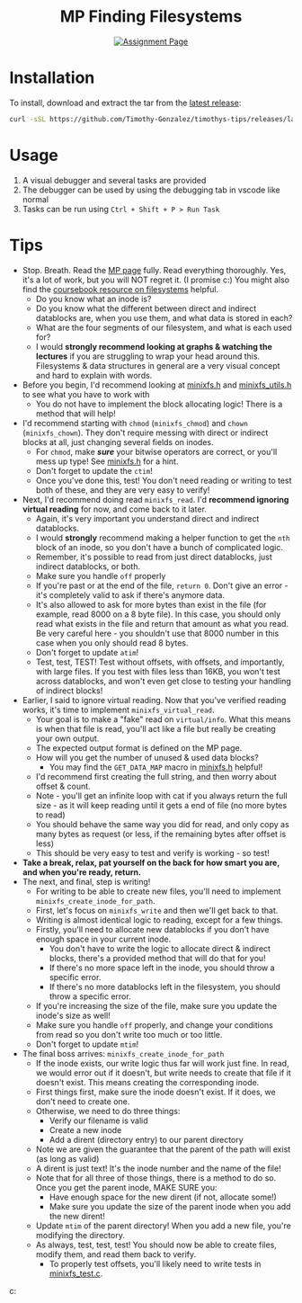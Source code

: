 <div align = center>

# MP Finding Filesystems

[![Assignment Page](https://img.shields.io/badge/Assignment-Finding_Filesystems-purple?style=for-the-badge)](https://cs341.cs.illinois.edu/assignments/finding_filesystems.html)

</div>

# Installation

To install, download and extract the tar from the [latest release](https://github.com/Timothy-Gonzalez/timothys-tips/releases/latest):

```sh
curl -sSL https://github.com/Timothy-Gonzalez/timothys-tips/releases/latest/download/cs341-mp-finding-filesystems.tar | tar -xv
```

# Usage

1. A visual debugger and several tasks are provided
2. The debugger can be used by using the debugging tab in vscode like normal
3. Tasks can be run using `Ctrl + Shift + P > Run Task`

# Tips

- Stop. Breath. Read the [MP page](https://cs341.cs.illinois.edu/assignments/parallel-make.html) fully.
  Read everything thoroughly. Yes, it's a lot of work, but you will NOT regret it. (I promise c:)
  You might also find the [coursebook resource on filesystems](https://cs341.cs.illinois.edu/coursebook/Filesystems) helpful.
  - Do you know what an inode is?
  - Do you know what the different between direct and indirect datablocks are,
    when you use them,
    and what data is stored in each?
  - What are the four segments of our filesystem, and what is each used for?
  - I would **strongly recommend looking at graphs & watching the lectures** if you are struggling to wrap your head around this.
    Filesystems & data structures in general are a very visual concept and hard to explain with words.
- Before you begin, I'd recommend looking at [minixfs.h](minixfs.h) and [minixfs_utils.h](minixfs_utils.h) to see what you have to work with
  - You do not have to implement the block allocating logic! There is a method that will help!
- I'd recommend starting with `chmod` (`minixfs_chmod`) and `chown` (`minixfs_chown`). They don't require messing with direct or indirect blocks at all,
  just changing several fields on inodes.
  - For `chmod`, make **_sure_** your bitwise operators are correct, or you'll mess up type!
    See [minixfs.h](minixfs.h) for a hint.
  - Don't forget to update the `ctim`!
  - Once you've done this, test! You don't need reading or writing to test both of these, and they are very easy to verify!
- Next, I'd recommend doing read `minixfs_read`.
  I'd **recommend ignoring virtual reading** for now, and come back to it later.
  - Again, it's very important you understand direct and indirect datablocks.
  - I would **strongly** recommend making a helper function to get the `nth` block of an inode,
    so you don't have a bunch of complicated logic.
  - Remember, it's possible to read from just direct datablocks, just indirect datablocks, or both.
  - Make sure you handle `off` properly
  - If you're past or at the end of the file, `return 0`. Don't give an error - it's completely valid to ask if there's anymore data.
  - It's also allowed to ask for more bytes than exist in the file (for example, read 8000 on a 8 byte file). In this case,
    you should only read what exists in the file and return that amount as what you read.
    Be very careful here - you shouldn't use that 8000 number in this case when you only should read 8 bytes.
  - Don't forget to update `atim`!
  - Test, test, TEST! Test without offsets, with offsets, and importantly, with large files.
    If you test with files less than 16KB, you won't test across datablocks,
    and won't even get close to testing your handling of indirect blocks!
- Earlier, I said to ignore virtual reading. Now that you've verified reading works, it's time to implement `minixfs_virtual_read`.
  - Your goal is to make a "fake" read on `virtual/info`. What this means is when that file is read, you'll act like a file but really
    be creating your own output.
  - The expected output format is defined on the MP page.
  - How will you get the number of unused & used data blocks?
    - You may find the `GET_DATA_MAP` macro in [minixfs.h](minixfs.h) helpful!
  - I'd recommend first creating the full string, and then worry about offset & count.
  - Note - you'll get an infinite loop with cat if you always return the full size -
    as it will keep reading until it gets a end of file (no more bytes to read)
  - You should behave the same way you did for read, and only copy as many bytes as request (or less, if the remaining bytes after offset is less)
  - This should be very easy to test and verify is working - so test!
- **Take a break, relax, pat yourself on the back for how smart you are, and when you're ready, return.**
- The next, and final, step is writing!
  - For writing to be able to create new files, you'll need to implement `minixfs_create_inode_for_path`.
  - First, let's focus on `minixfs_write` and then we'll get back to that.
  - Writing is almost identical logic to reading, except for a few things.
  - Firstly, you'll need to allocate new datablocks if you don't have enough space in your current inode.
    - You don't have to write the logic to allocate direct & indirect blocks, there's a provided method that will do that for you!
    - If there's no more space left in the inode, you should throw a specific error.
    - If there's no more datablocks left in the filesystem, you should throw a specific error.
  - If you're increasing the size of the file, make sure you update the inode's size as well!
  - Make sure you handle `off` properly, and change your conditions from read so you don't write too much or too little.
  - Don't forget to update `mtim`!
- The final boss arrives: `minixfs_create_inode_for_path`
  - If the inode exists, our write logic thus far will work just fine.
    In read, we would error out if it doesn't, but write needs to create that file if it doesn't exist.
    This means creating the corresponding inode.
  - First things first, make sure the inode doesn't exist. If it does, we don't need to create one.
  - Otherwise, we need to do three things:
    - Verify our filename is valid
    - Create a new inode
    - Add a dirent (directory entry) to our parent directory
  - Note we are given the guarantee that the parent of the path will exist (as long as valid)
  - A dirent is just text! It's the inode number and the name of the file!
  - Note that for all three of those things, there is a method to do so. Once you get the parent inode, MAKE SURE you:
    - Have enough space for the new dirent (if not, allocate some!)
    - Make sure you update the size of the parent inode when you add the new dirent!
  - Update `mtim` of the parent directory! When you add a new file, you're modifying the directory.
  - As always, test, test, test! You should now be able to create files, modify them, and read them back to verify.
    - To properly test offsets, you'll likely need to write tests in [minixfs_test.c](minixfs_test.c).

c:
